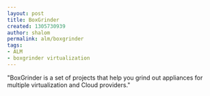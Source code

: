 ```yaml
---
layout: post
title: BoxGrinder
created: 1305730939
author: shalom
permalink: alm/boxgrinder
tags:
- ALM
- boxgrinder virtualization
---
```

<p>&quot;BoxGrinder is a set of projects that help you grind out appliances for multiple virtualization and Cloud providers.&quot;</p>
<p>&nbsp;</p>

